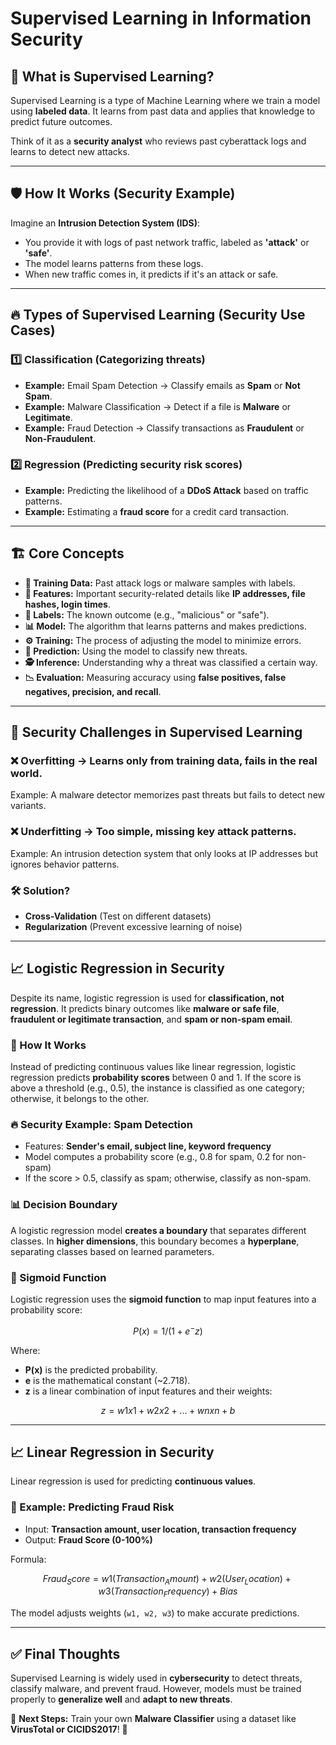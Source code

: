 # Supervised Learning in Information Security

## 🔐 What is Supervised Learning?
Supervised Learning is a type of Machine Learning where we train a model using **labeled data**. It learns from past data and applies that knowledge to predict future outcomes.

Think of it as a **security analyst** who reviews past cyberattack logs and learns to detect new attacks.

---

## 🛡️ How It Works (Security Example)
Imagine an **Intrusion Detection System (IDS)**:
- You provide it with logs of past network traffic, labeled as **'attack'** or **'safe'**.
- The model learns patterns from these logs.
- When new traffic comes in, it predicts if it's an attack or safe.

---

## 🔥 Types of Supervised Learning (Security Use Cases)
### 1️⃣ Classification (Categorizing threats)
- **Example:** Email Spam Detection → Classify emails as **Spam** or **Not Spam**.
- **Example:** Malware Classification → Detect if a file is **Malware** or **Legitimate**.
- **Example:** Fraud Detection → Classify transactions as **Fraudulent** or **Non-Fraudulent**.

### 2️⃣ Regression (Predicting security risk scores)
- **Example:** Predicting the likelihood of a **DDoS Attack** based on traffic patterns.
- **Example:** Estimating a **fraud score** for a credit card transaction.

---

## 🏗️ Core Concepts
- **📂 Training Data:** Past attack logs or malware samples with labels.
- **🔑 Features:** Important security-related details like **IP addresses, file hashes, login times**.
- **🎯 Labels:** The known outcome (e.g., "malicious" or "safe").
- **📊 Model:** The algorithm that learns patterns and makes predictions.
- **⚙️ Training:** The process of adjusting the model to minimize errors.
- **🔮 Prediction:** Using the model to classify new threats.
- **🕵️ Inference:** Understanding why a threat was classified a certain way.
- **📉 Evaluation:** Measuring accuracy using **false positives, false negatives, precision, and recall**.

---

## 🚨 Security Challenges in Supervised Learning
### ❌ Overfitting → Learns only from training data, fails in the real world.
Example: A malware detector memorizes past threats but fails to detect new variants.

### ❌ Underfitting → Too simple, missing key attack patterns.
Example: An intrusion detection system that only looks at IP addresses but ignores behavior patterns.

### 🛠️ Solution? 
- **Cross-Validation** (Test on different datasets)
- **Regularization** (Prevent excessive learning of noise)

---

## 📈 Logistic Regression in Security
Despite its name, logistic regression is used for **classification, not regression**. It predicts binary outcomes like **malware or safe file**, **fraudulent or legitimate transaction**, and **spam or non-spam email**.

### 🔎 How It Works
Instead of predicting continuous values like linear regression, logistic regression predicts **probability scores** between 0 and 1. If the score is above a threshold (e.g., 0.5), the instance is classified as one category; otherwise, it belongs to the other.

### 🔥 Security Example: Spam Detection
- Features: **Sender's email, subject line, keyword frequency**
- Model computes a probability score (e.g., 0.8 for spam, 0.2 for non-spam)
- If the score > 0.5, classify as spam; otherwise, classify as non-spam.

### 📊 Decision Boundary
A logistic regression model **creates a boundary** that separates different classes. In **higher dimensions**, this boundary becomes a **hyperplane**, separating classes based on learned parameters.

### 🔢 Sigmoid Function
Logistic regression uses the **sigmoid function** to map input features into a probability score:
```math
P(x) = 1 / (1 + e^-z)
```
Where:
- **P(x)** is the predicted probability.
- **e** is the mathematical constant (~2.718).
- **z** is a linear combination of input features and their weights:
```math
z = w1x1 + w2x2 + ... + wnxn + b
```

---

## 📈 Linear Regression in Security
Linear regression is used for predicting **continuous values**.

### 🔎 Example: Predicting Fraud Risk
- Input: **Transaction amount, user location, transaction frequency**
- Output: **Fraud Score (0-100%)**

Formula:
```math
Fraud_Score = w1(Transaction_Amount) + w2(User_Location) + w3(Transaction_Frequency) + Bias
```

The model adjusts weights (`w1, w2, w3`) to make accurate predictions.

---

## ✅ Final Thoughts
Supervised Learning is widely used in **cybersecurity** to detect threats, classify malware, and prevent fraud. However, models must be trained properly to **generalize well** and **adapt to new threats**.

🔗 **Next Steps:** Train your own **Malware Classifier** using a dataset like **VirusTotal or CICIDS2017**! 🚀
